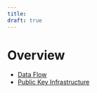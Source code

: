 ```yaml
---
title:
draft: true
---
```


# Overview

 * [Data Flow](Overview/Data.md)
 * [Public Key Infrastructure](Overview/PKI.md)
